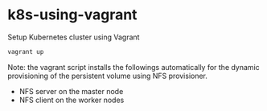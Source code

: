 # k8s-using-vagrant

Setup Kubernetes cluster using Vagrant

```sh
vagrant up
```

Note: the vagrant script installs the followings automatically for the dynamic provisioning of the persistent volume using NFS provisioner.

- NFS server on the master node
- NFS client on the worker nodes
